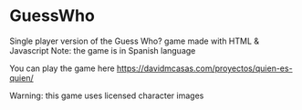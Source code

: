 # GuessWho
Single player version of the Guess Who? game made with HTML &amp; Javascript
Note: the game is in Spanish language

You can play the game here https://davidmcasas.com/proyectos/quien-es-quien/

Warning: this game uses licensed character images

